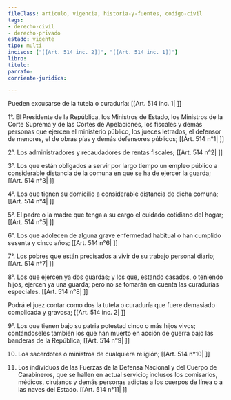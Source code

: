 ```yaml
---
fileClass: articulo, vigencia, historia-y-fuentes, codigo-civil
tags:
- derecho-civil
- derecho-privado
estado: vigente
tipo: multi
incisos: ["[[Art. 514 inc. 2]]", "[[Art. 514 inc. 1]]"]
libro:
titulo:
parrafo:
corriente-juridica:

---
```

Pueden excusarse de la tutela o curaduría: [[Art. 514 inc. 1| ]]

1°. El Presidente de la República, los Ministros de Estado, los Ministros de la Corte Suprema y de las Cortes de Apelaciones, los fiscales y demás personas que ejercen el ministerio público, los jueces letrados, el defensor de menores, el de obras pías y demás defensores públicos; [[Art. 514 n°1| ]]

2°. Los administradores y recaudadores de rentas fiscales; [[Art. 514 n°2| ]]

3°. Los que están obligados a servir por largo tiempo un empleo público a considerable distancia de la comuna en que se ha de ejercer la guarda; [[Art. 514 n°3| ]]

4°. Los que tienen su domicilio a considerable distancia de dicha comuna; [[Art. 514 n°4| ]]

5°. El padre o la madre que tenga a su cargo el cuidado cotidiano del hogar; [[Art. 514 n°5| ]]

6°. Los que adolecen de alguna grave enfermedad habitual o han cumplido sesenta y cinco años; [[Art. 514 n°6| ]]

7°. Los pobres que están precisados a vivir de su trabajo personal diario; [[Art. 514 n°7| ]]

8°. Los que ejercen ya dos guardas; y los que, estando casados, o teniendo hijos, ejercen ya una guarda; pero no se tomarán en cuenta las curadurías especiales. [[Art. 514 n°8| ]]

Podrá el juez contar como dos la tutela o curaduría que fuere demasiado complicada y gravosa; [[Art. 514 inc. 2| ]]

9°. Los que tienen bajo su patria potestad cinco o más hijos vivos; contándoseles también los que han muerto en acción de guerra bajo las banderas de la República; [[Art. 514 n°9| ]]

10. Los sacerdotes o ministros de cualquiera religión; [[Art. 514 n°10| ]]

11. Los individuos de las Fuerzas de la Defensa Nacional y del Cuerpo de Carabineros, que se hallen en actual servicio; inclusos los comisarios, médicos, cirujanos y demás personas adictas a los cuerpos de línea o a las naves del Estado. [[Art. 514 n°11| ]]